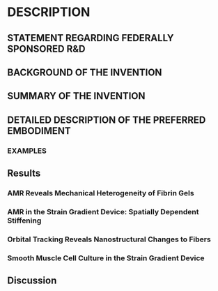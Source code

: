 # DESCRIPTION

## STATEMENT REGARDING FEDERALLY SPONSORED R&D

## BACKGROUND OF THE INVENTION

## SUMMARY OF THE INVENTION

## DETAILED DESCRIPTION OF THE PREFERRED EMBODIMENT

### EXAMPLES

## Results

### AMR Reveals Mechanical Heterogeneity of Fibrin Gels

### AMR in the Strain Gradient Device: Spatially Dependent Stiffening

### Orbital Tracking Reveals Nanostructural Changes to Fibers

### Smooth Muscle Cell Culture in the Strain Gradient Device

## Discussion

